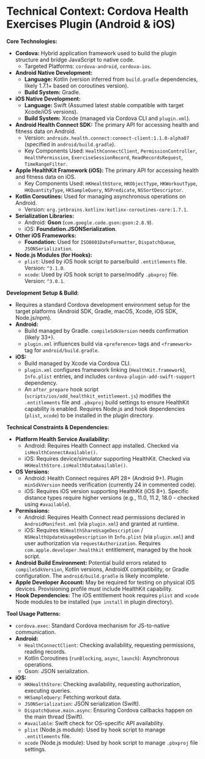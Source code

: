 # Technical Context: Cordova Health Exercises Plugin (Android & iOS)

**Core Technologies:**

*   **Cordova:** Hybrid application framework used to build the plugin structure and bridge JavaScript to native code.
    *   Targeted Platforms: `cordova-android`, `cordova-ios`.
*   **Android Native Development:**
    *   **Language:** Kotlin (version inferred from `build.gradle` dependencies, likely 1.7.1+ based on coroutines version).
    *   **Build System:** Gradle.
*   **iOS Native Development:**
    *   **Language:** Swift (Assumed latest stable compatible with target Xcode/iOS versions).
    *   **Build System:** Xcode (managed via Cordova CLI and `plugin.xml`).
*   **Android Health Connect SDK:** The primary API for accessing health and fitness data on Android.
    *   Version: `androidx.health.connect:connect-client:1.1.0-alpha07` (specified in `android/build.gradle`).
    *   Key Components Used: `HealthConnectClient`, `PermissionController`, `HealthPermission`, `ExerciseSessionRecord`, `ReadRecordsRequest`, `TimeRangeFilter`.
*   **Apple HealthKit Framework (iOS):** The primary API for accessing health and fitness data on iOS.
    *   Key Components Used: `HKHealthStore`, `HKObjectType`, `HKWorkoutType`, `HKQuantityType`, `HKSampleQuery`, `NSPredicate`, `NSSortDescriptor`.
*   **Kotlin Coroutines:** Used for managing asynchronous operations on Android.
    *   Version: `org.jetbrains.kotlinx:kotlinx-coroutines-core:1.7.1`.
*   **Serialization Libraries:**
    *   Android: **Gson** (`com.google.code.gson:gson:2.8.9`).
    *   iOS: **Foundation.JSONSerialization**.
*   **Other iOS Frameworks:**
    *   **Foundation:** Used for `ISO8601DateFormatter`, `DispatchQueue`, `JSONSerialization`.
*   **Node.js Modules (for Hooks):**
    *   `plist`: Used by iOS hook script to parse/build `.entitlements` file. Version: `^3.1.0`.
    *   `xcode`: Used by iOS hook script to parse/modify `.pbxproj` file. Version: `^3.0.1`.

**Development Setup & Build:**

*   Requires a standard Cordova development environment setup for the target platforms (Android SDK, Gradle, macOS, Xcode, iOS SDK, Node.js/npm).
*   **Android:**
    *   Build managed by Gradle. `compileSdkVersion` needs confirmation (likely 33+).
    *   `plugin.xml` influences build via `<preference>` tags and `<framework>` tag for `android/build.gradle`.
*   **iOS:**
    *   Build managed by Xcode via Cordova CLI.
    *   `plugin.xml` configures framework linking (`HealthKit.framework`), `Info.plist` entries, and includes `cordova-plugin-add-swift-support` dependency.
    *   An `after_prepare` hook script (`scripts/ios/add_healthkit_entitlement.js`) modifies the `.entitlements` file and `.pbxproj` build settings to ensure HealthKit capability is enabled. Requires Node.js and hook dependencies (`plist`, `xcode`) to be installed in the plugin directory.

**Technical Constraints & Dependencies:**

*   **Platform Health Service Availability:**
    *   Android: Requires Health Connect app installed. Checked via `isHealthConnectAvailable()`.
    *   iOS: Requires device/simulator supporting HealthKit. Checked via `HKHealthStore.isHealthDataAvailable()`.
*   **OS Versions:**
    *   Android: Health Connect requires API 28+ (Android 9+). Plugin `minSdkVersion` needs verification (currently 24 in commented code).
    *   iOS: Requires iOS version supporting HealthKit (iOS 8+). Specific distance types require higher versions (e.g., 11.0, 11.2, 18.0 - checked using `#available`).
*   **Permissions:**
    *   Android: Requires Health Connect read permissions declared in `AndroidManifest.xml` (via `plugin.xml`) and granted at runtime.
    *   iOS: Requires `NSHealthShareUsageDescription` / `NSHealthUpdateUsageDescription` in `Info.plist` (via `plugin.xml`) and user authorization via `requestAuthorization`. Requires `com.apple.developer.healthkit` entitlement, managed by the hook script.
*   **Android Build Environment:** Potential build errors related to `compileSdkVersion`, Kotlin versions, AndroidX compatibility, or Gradle configuration. The `android/build.gradle` is likely incomplete.
*   **Apple Developer Account:** May be required for testing on physical iOS devices. Provisioning profile must include HealthKit capability.
*   **Hook Dependencies:** The iOS entitlement hook requires `plist` and `xcode` Node modules to be installed (`npm install` in plugin directory).

**Tool Usage Patterns:**

*   `cordova.exec`: Standard Cordova mechanism for JS-to-native communication.
*   **Android:**
    *   `HealthConnectClient`: Checking availability, requesting permissions, reading records.
    *   Kotlin Coroutines (`runBlocking`, `async`, `launch`): Asynchronous operations.
    *   Gson: JSON serialization.
*   **iOS:**
    *   `HKHealthStore`: Checking availability, requesting authorization, executing queries.
    *   `HKSampleQuery`: Fetching workout data.
    *   `JSONSerialization`: JSON serialization (Swift).
    *   `DispatchQueue.main.async`: Ensuring Cordova callbacks happen on the main thread (Swift).
    *   `#available`: Swift check for OS-specific API availability.
    *   `plist` (Node.js module): Used by hook script to manage `.entitlements` file.
    *   `xcode` (Node.js module): Used by hook script to manage `.pbxproj` file settings.
